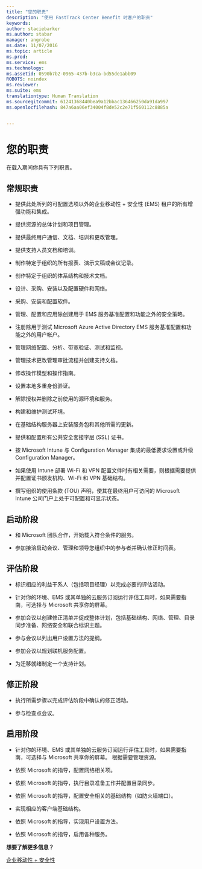 ```yaml
---
title: "您的职责"
description: "使用 FastTrack Center Benefit 时客户的职责"
keywords: 
author: staciebarker
ms.author: stabar
manager: angrobe
ms.date: 11/07/2016
ms.topic: article
ms.prod: 
ms.service: ems
ms.technology: 
ms.assetid: 0590b7b2-0965-437b-b3ca-bd55de1abb09
ROBOTS: noindex
ms.reviewer: 
ms.suite: ems
translationtype: Human Translation
ms.sourcegitcommit: 61241368440bea9a12bbac136466250da91da997
ms.openlocfilehash: 847a6aa06ef34004f8de52c2e71f560112c8885a


---
```


# <a name="your-responsibilities"></a>您的职责

在载入期间你具有下列职责。

## <a name="general-responsibilities"></a>常规职责

-   提供此处所列的可配置选项以外的企业移动性 + 安全性 (EMS) 租户的所有增强功能和集成。

-   提供资源的总体计划和项目管理。

-   提供最终用户通信、文档、培训和更改管理。

-   提供支持人员文档和培训。

-   制作特定于组织的所有报表、演示文稿或会议记录。

-   创作特定于组织的体系结构和技术文档。

-   设计、采购、安装以及配置硬件和网络。

-   采购、安装和配置软件。

-   管理、配置和应用除创建用于 EMS 服务基准配置和功能之外的安全策略。

-   注册除用于测试 Microsoft Azure Active Directory EMS 服务基准配置和功能之外的用户帐户。

-   管理网络配置、分析、带宽验证、测试和监视。

-   管理技术更改管理审批流程并创建支持文档。

-   修改操作模型和操作指南。

-   设置本地多重身份验证。

-   解除授权并删除之前使用的源环境和服务。

-   构建和维护测试环境。

-   在基础结构服务器上安装服务包和其他所需的更新。

-   提供和配置所有公共安全套接字层 (SSL) 证书。

-   按 Microsoft Intune 与 Configuration Manager 集成的最低要求设置或升级 Configuration Manager。

-   如果使用 Intune 部署 Wi-Fi 和 VPN 配置文件时有相关需要，则根据需要提供并配置证书颁发机构、Wi-Fi 和 VPN 基础结构。

-   撰写组织的使用条款 (TOU) 声明，使其在最终用户可访问的 Microsoft Intune 公司门户上处于可配置和可显示状态。

## <a name="initiate-phase"></a>启动阶段

-   和 Microsoft 团队合作，开始载入符合条件的服务。

-   参加接洽启动会议、管理和领导您组织中的参与者并确认修正时间表。

## <a name="assess-phase"></a>评估阶段

-   标识相应的利益干系人（包括项目经理）以完成必要的评估活动。

-   针对你的环境、EMS 或其单独的云服务订阅运行评估工具时，如果需要指南，可选择与 Microsoft 共享你的屏幕。

-   参加会议以创建修正清单并促成整体计划，包括基础结构、网络、管理、目录同步准备、网络安全和联合标识主题。

-   参与会议以列出用户设置方法的提纲。

-   参加会议以规划联机服务配置。

-   为迁移就绪制定一个支持计划。

## <a name="remediate-phase"></a>修正阶段

-   执行所需步骤以完成评估阶段中确认的修正活动。

-   参与检查点会议。

## <a name="enable-phase"></a>启用阶段

-   针对你的环境、EMS 或其单独的云服务订阅运行评估工具时，如果需要指南，可选择与 Microsoft 共享你的屏幕。 根据需要管理资源。

-   依照 Microsoft 的指导，配置网络相关项。

-   依照 Microsoft 的指导，执行目录准备工作并配置目录同步。

-   依照 Microsoft 的指导，配置安全相关的基础结构（如防火墙端口）。

-   实现相应的客户端基础结构。

-   依照 Microsoft 的指导，实现用户设置方法。

-   依照 Microsoft 的指导，启用各种服务。

**想要了解更多信息？**

[企业移动性 + 安全性](https://www.microsoft.com/en-us/cloud-platform/enterprise-mobility)



<!--HONumber=Nov16_HO4-->


